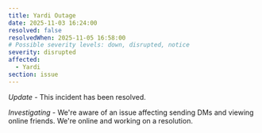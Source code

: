 ```yaml
---
title: Yardi Outage
date: 2025-11-03 16:24:00
resolved: false
resolvedWhen: 2025-11-05 16:58:00
# Possible severity levels: down, disrupted, notice
severity: disrupted
affected:
  - Yardi
section: issue
---
```


*Update* - This incident has been resolved.

*Investigating* - We're aware of an issue affecting sending DMs and viewing online friends. We're online and working on a resolution.
